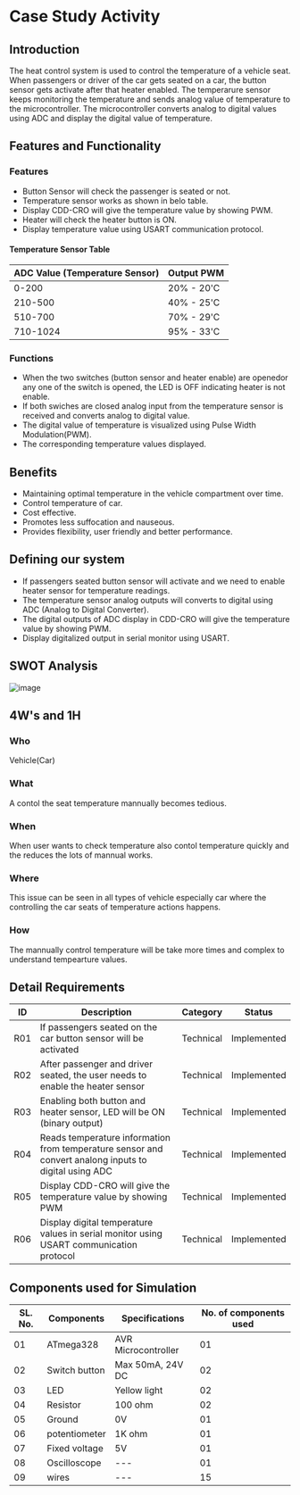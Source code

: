 # Case Study Activity

## Introduction

The heat control system is used to control the temperature of a vehicle seat. When passengers or driver of the car gets seated on a car, the button sensor gets activate after that heater enabled. The temperarure sensor keeps monitoring the temperature and sends analog value of temperature to the microcontroller. The microcontroller converts analog to digital values using ADC and display the digital value of temperature.

## Features and Functionality

### Features
*  Button Sensor will check the passenger is seated or not.
*  Temperature sensor works as shown in belo table.
*   Display CDD-CRO will give the temperature value by showing PWM.
*   Heater will check the heater button is ON.
*   Display temperature value using USART communication protocol.

#### Temperature Sensor Table

| ADC Value (Temperature Sensor) | Output PWM |
| ------------------------------ | ---------- 
| 0-200                          | 20% - 20'C |
| 210-500                        | 40% - 25'C |
| 510-700                        | 70% - 29'C |
| 710-1024                       | 95% - 33'C |
### Functions

*  When the two switches (button sensor and heater enable) are openedor any one of the switch is opened, the LED is OFF indicating heater is not enable.
*   If both swiches are closed analog input from the temperature sensor is received and converts analog to digital value.
*  The digital value of temperature is visualized using Pulse Width Modulation(PWM).
*  The corresponding temperature values displayed.

## Benefits

*  Maintaining optimal temperature in the vehicle compartment over time.
*   Control temperature of car.
*  Cost effective.
*  Promotes less suffocation and nauseous. 
*  Provides flexibility, user friendly and better performance.

## Defining our system

*  If passengers seated button sensor will activate and we need to enable heater sensor for temperature readings.
*  The temperature sensor analog outputs will converts to digital using ADC (Analog to Digital Converter).
*   The digital outputs of ADC display in CDD-CRO will give the temperature value by showing PWM.
*  Display digitalized output in serial monitor using USART.

## SWOT Analysis

![image](https://user-images.githubusercontent.com/89603034/133576751-7d7b55b9-acd0-4cc9-a03e-c2bdbad0caf0.png)

## 4W's and 1H

### Who

Vehicle(Car)
### What

A contol the seat temperature mannually becomes tedious.
### When

When user wants to check temperature also contol temperature quickly and the reduces the lots of mannual works.
### Where

This issue can be seen in all types of vehicle especially car where the controlling the car seats of temperature actions happens.
### How

The mannually control temperature will be take more times and complex to understand tempearture values.
## Detail Requirements

| ID | Description | Category | Status |
| -- | ----------- | -------- | ------
| R01 | If passengers seated on the car button sensor will be activated | Technical | Implemented |
| R02 | After passenger and driver seated, the user needs to enable the heater sensor | Technical | Implemented |
| R03 | Enabling both button and heater sensor, LED will be ON (binary output) | Technical | Implemented |
| R04 | Reads temperature information from temperature sensor and convert analong inputs to digital using ADC | Technical | Implemented |
| R05 | Display CDD-CRO will give the temperature value by showing PWM | Technical | Implemented |
| R06 | Display digital temperature values in serial monitor using USART communication protocol | Technical | Implemented |


## Components used for Simulation

| SL. No. | Components | Specifications | No. of components used |
| ------- | ---------- | -------------- | -----------------------
| 01 | ATmega328 | AVR Microcontroller | 01 |
| 02 | Switch button | Max 50mA, 24V DC | 02 |
| 03 | LED | Yellow light | 02 |
| 04 | Resistor | 100 ohm | 02 |
| 05 | Ground | 0V | 01 |
| 06 | potentiometer | 1K ohm | 01 |
| 07 | Fixed voltage | 5V | 01 |
| 08 | Oscilloscope | --- | 01 |
| 09 | wires | --- | 15 |



